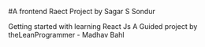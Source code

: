 #A frontend Raect Project by Sagar S Sondur

Getting started with learning React Js 
A Guided project by theLeanProgrammer - Madhav Bahl
